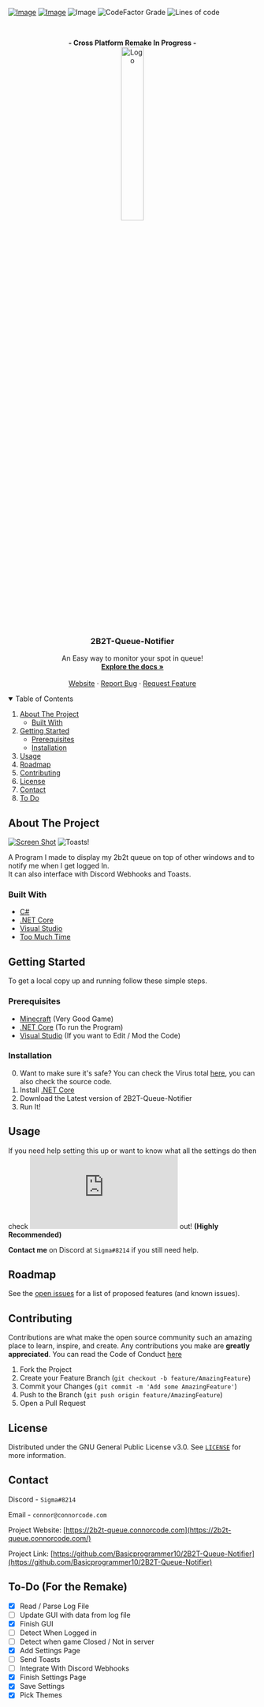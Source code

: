 
[![Image](https://img.shields.io/badge/Download-V2.0.1-sucess?style=for-the-badge)](https://github.com/Basicprogrammer10/2B2T-Queue-Notifier/releases/) 
[![Image](https://img.shields.io/badge/.NET_Core-V3.1-informational?style=for-the-badge)](https://dotnet.microsoft.com/) 
![Image](https://img.shields.io/badge/Windows-10-green?style=for-the-badge) 
![CodeFactor Grade](https://img.shields.io/codefactor/grade/github/Basicprogrammer10/2B2T-Queue-Notifier?style=for-the-badge)
![Lines of code](https://img.shields.io/tokei/lines/github/Basicprogrammer10/2B2T-Queue-Notifier?style=for-the-badge)

<br />
<p align="center">
  <strong>- Cross Platform Remake In Progress -</strong>
  <br>
  <a href="https://2b2t-queue.connorcode.com/">
    <img src="https://b2t-queue.web.app/assets/images/2b2t.png" alt="Logo" width="30%" />
  </a>

  <h3 align="center">2B2T-Queue-Notifier</h3>

  <p align="center">
    An Easy way to monitor your spot in queue!
    <br />
    <a href="https://github.com/Basicprogrammer10/2B2T-Queue-Notifier/blob/master/Settings.md"><strong>Explore the docs »</strong></a>
    <br />
    <br />
    <a href="https://2b2t-queue.connorcode.com/">Website</a>
    ·
    <a href="https://github.com/Basicprogrammer10/2B2T-Queue-Notifier/issues">Report Bug</a>
    ·
    <a href="https://github.com/Basicprogrammer10/2B2T-Queue-Notifier/issues">Request Feature</a>
  </p>
</p>


<!-- TABLE OF CONTENTS -->
<details open="open">
  <summary>Table of Contents</summary>
  <ol>
    <li>
      <a href="#about-the-project">About The Project</a>
      <ul>
        <li><a href="#built-with">Built With</a></li>
      </ul>
    </li>
    <li>
      <a href="#getting-started">Getting Started</a>
      <ul>
        <li><a href="#prerequisites">Prerequisites</a></li>
        <li><a href="#installation">Installation</a></li>
      </ul>
    </li>
    <li><a href="#usage">Usage</a></li>
    <li><a href="#roadmap">Roadmap</a></li>
    <li><a href="#contributing">Contributing</a></li>
    <li><a href="#license">License</a></li>
    <li><a href="#contact">Contact</a></li>
    <li><a href="#to-do">To Do</a></li>
  </ol>
</details>



<!-- ABOUT THE PROJECT -->
## About The Project

[![Screen Shot](https://i.imgur.com/zDyJ1O6.png)](https://github.com/Basicprogrammer10/2B2T-Queue-Notifier)
![Toasts!](https://i.imgur.com/KcR10VE.png)

A Program I made to display my 2b2t queue on top of other windows and to notify me when I get logged In.<br/>
It can also interface with Discord Webhooks and Toasts.

### Built With

* [C#](https://docs.microsoft.com/en-us/dotnet/csharp/)
* [.NET Core](https://dotnet.microsoft.com/)
* [Visual Studio](https://visualstudio.microsoft.com/)
* [Too Much Time](http://no-life.urbanup.com/12088813)



<!-- GETTING STARTED -->
## Getting Started

To get a local copy up and running follow these simple steps.

### Prerequisites

* [Minecraft](https://www.minecraft.net/en-us/) (Very Good Game)
* [.NET Core](https://dotnet.microsoft.com/) (To run the Program)
* [Visual Studio](https://visualstudio.microsoft.com/) (If you want to Edit / Mod the Code)

### Installation

0.  Want to make sure it's safe? You can check the Virus total [here](https://github.com/Basicprogrammer10/2B2T-Queue-Notifier/blob/master/VirusTotal.md), you can also check the source code.
1. Install [.NET Core](https://dotnet.microsoft.com/)
2. Download the Latest version of 2B2T-Queue-Notifier
3. Run It!

<!-- USAGE EXAMPLES -->
## Usage

If you need help setting this up or want to know what all the settings do then check **![this](https://github.com/Basicprogrammer10/2B2T-Queue-Notifier/blob/master/Settings.md)** out! **(Highly Recommended)**

**Contact me** on Discord at `Sigma#8214` if you still need help.



<!-- ROADMAP -->
## Roadmap

See the [open issues](https://github.com/github_username/repo_name/issues) for a list of proposed features (and known issues).



<!-- CONTRIBUTING -->
## Contributing

Contributions are what make the open source community such an amazing place to learn, inspire, and create. Any contributions you make are **greatly appreciated**. You can read the Code of Conduct [here](https://github.com/Basicprogrammer10/2B2T-Queue-Notifier/blob/master/CODE_OF_CONDUCT.md)

1. Fork the Project
2. Create your Feature Branch (`git checkout -b feature/AmazingFeature`)
3. Commit your Changes (`git commit -m 'Add some AmazingFeature'`)
4. Push to the Branch (`git push origin feature/AmazingFeature`)
5. Open a Pull Request



<!-- LICENSE -->
## License

Distributed under the GNU General Public License v3.0. See [`LICENSE`](https://github.com/Basicprogrammer10/2B2T-Queue-Notifier/blob/master/LICENSE) for more information.



<!-- CONTACT -->
## Contact

Discord - `Sigma#8214`

Email - `connor@connorcode.com`

Project Website: [https://2b2t-queue.connorcode.com](https://2b2t-queue.connorcode.com/)

Project Link: [https://github.com/Basicprogrammer10/2B2T-Queue-Notifier](https://github.com/Basicprogrammer10/2B2T-Queue-Notifier)

## To-Do (For the Remake)

- [X] Read / Parse Log File
- [ ] Update GUI with data from log file
- [X] Finish GUI
- [ ] Detect When Logged in
- [ ] Detect when game Closed / Not in server
- [X] Add Settings Page
- [ ] Send Toasts
- [ ] Integrate With Discord Webhooks
- [X] Finish Settings Page
- [X] Save Settings
- [X] Pick Themes

